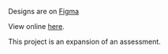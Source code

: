 Designs are on [Figma](https://www.figma.com/file/WlZec8PiRiPY2F1XH4WbcDLX/Currency-Converter?node-id=7%3A2)

View online <a href="https://ebereuzodufa.github.io/Currency-Converter/" target="blank">here</a>.

This project is an expansion of an assessment.
